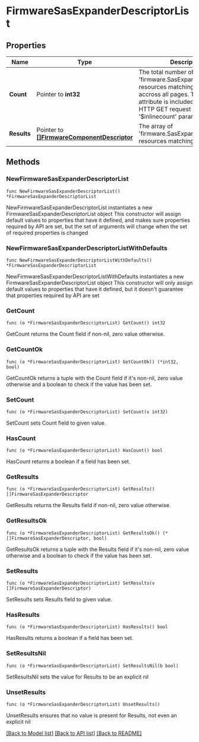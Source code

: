 # FirmwareSasExpanderDescriptorList

## Properties

Name | Type | Description | Notes
------------ | ------------- | ------------- | -------------
**Count** | Pointer to **int32** | The total number of &#39;firmware.SasExpanderDescriptor&#39; resources matching the request, accross all pages. The &#39;Count&#39; attribute is included when the HTTP GET request includes the &#39;$inlinecount&#39; parameter. | [optional] 
**Results** | Pointer to [**[]FirmwareComponentDescriptor**](FirmwareComponentDescriptor.md) | The array of &#39;firmware.SasExpanderDescriptor&#39; resources matching the request. | [optional] 

## Methods

### NewFirmwareSasExpanderDescriptorList

`func NewFirmwareSasExpanderDescriptorList() *FirmwareSasExpanderDescriptorList`

NewFirmwareSasExpanderDescriptorList instantiates a new FirmwareSasExpanderDescriptorList object
This constructor will assign default values to properties that have it defined,
and makes sure properties required by API are set, but the set of arguments
will change when the set of required properties is changed

### NewFirmwareSasExpanderDescriptorListWithDefaults

`func NewFirmwareSasExpanderDescriptorListWithDefaults() *FirmwareSasExpanderDescriptorList`

NewFirmwareSasExpanderDescriptorListWithDefaults instantiates a new FirmwareSasExpanderDescriptorList object
This constructor will only assign default values to properties that have it defined,
but it doesn't guarantee that properties required by API are set

### GetCount

`func (o *FirmwareSasExpanderDescriptorList) GetCount() int32`

GetCount returns the Count field if non-nil, zero value otherwise.

### GetCountOk

`func (o *FirmwareSasExpanderDescriptorList) GetCountOk() (*int32, bool)`

GetCountOk returns a tuple with the Count field if it's non-nil, zero value otherwise
and a boolean to check if the value has been set.

### SetCount

`func (o *FirmwareSasExpanderDescriptorList) SetCount(v int32)`

SetCount sets Count field to given value.

### HasCount

`func (o *FirmwareSasExpanderDescriptorList) HasCount() bool`

HasCount returns a boolean if a field has been set.

### GetResults

`func (o *FirmwareSasExpanderDescriptorList) GetResults() []FirmwareSasExpanderDescriptor`

GetResults returns the Results field if non-nil, zero value otherwise.

### GetResultsOk

`func (o *FirmwareSasExpanderDescriptorList) GetResultsOk() (*[]FirmwareSasExpanderDescriptor, bool)`

GetResultsOk returns a tuple with the Results field if it's non-nil, zero value otherwise
and a boolean to check if the value has been set.

### SetResults

`func (o *FirmwareSasExpanderDescriptorList) SetResults(v []FirmwareSasExpanderDescriptor)`

SetResults sets Results field to given value.

### HasResults

`func (o *FirmwareSasExpanderDescriptorList) HasResults() bool`

HasResults returns a boolean if a field has been set.

### SetResultsNil

`func (o *FirmwareSasExpanderDescriptorList) SetResultsNil(b bool)`

 SetResultsNil sets the value for Results to be an explicit nil

### UnsetResults
`func (o *FirmwareSasExpanderDescriptorList) UnsetResults()`

UnsetResults ensures that no value is present for Results, not even an explicit nil

[[Back to Model list]](../README.md#documentation-for-models) [[Back to API list]](../README.md#documentation-for-api-endpoints) [[Back to README]](../README.md)


